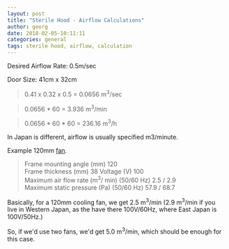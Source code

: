 ```yaml
---
layout: post
title: "Sterile Hood - Airflow Calculations"
author: georg
date: 2018-02-05-10:11:11
categories: general
tags: sterile hood, airflow, calculation
---
```


Desired Airflow Rate: 0.5m/sec

Door Size: 41cm x 32cm

> 0.41 x 0.32 x 0.5 = 0.0656 m<sup>3</sup>/sec

> 0.0656 * 60 = 3.936 m<sup>3</sup>/min

> 0.0656 * 60 * 60 = 236.16 m<sup>3</sup>/h

In Japan is different, airflow is usually specified m3/minute. 

Example 120mm [fan](https://www.monotaro.com/g/00347764/).

> Frame mounting angle (mm) 120 <br />
> Frame thickness (mm) 38 Voltage (V) 100 <br />
> Maximum air flow rate (m<sup>3</sup>/ min) (50/60 Hz) 2.5 / 2.9 <br />
> Maximum static pressure (Pa) (50/60 Hz) 57.9 / 68.7 <br />

Basically, for a 120mm cooling fan, we get 2.5 m<sup>3</sup>/min (2.9 m<sup>3</sup>/min if you live in Western Japan, as the have there 100V/60Hz, where East Japan is 100V/50Hz.)

So, if we'd use two fans, we'd get 5.0 m<sup>3</sup>/min, which should be enough for this case.
